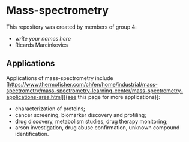 # Mass-spectrometry
This repository was created by members of group 4:
* *write your names here*
* Ricards Marcinkevics

## Applications
Applications of mass-spectrometry include [https://www.thermofisher.com/ch/en/home/industrial/mass-spectrometry/mass-spectrometry-learning-center/mass-spectrometry-applications-area.html][(see this page for more applications)]:
* characterization of proteins;
* cancer screening, biomarker discovery and profiling;
* drug discovery, metabolism studies, drug therapy monitoring;
* arson investigation, drug abuse confirmation, unknown compound identification.
